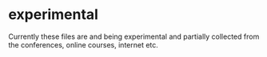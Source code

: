 # experimental

Currently these files are and being experimental and partially collected from the conferences, online courses, internet etc.